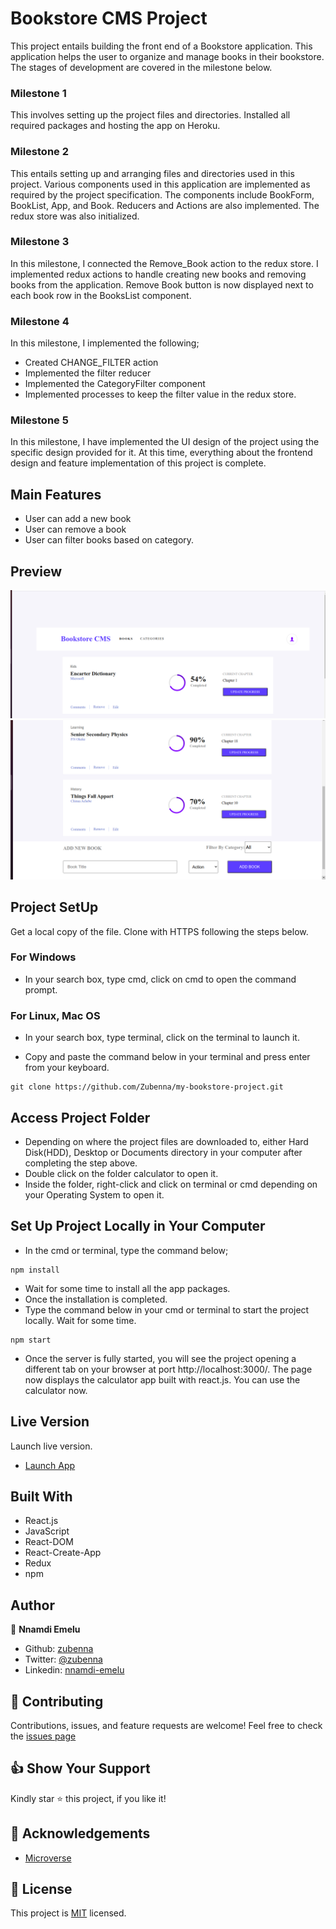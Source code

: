 # Bookstore CMS Project
This project entails building the front end of a Bookstore application. This application helps the user to organize and manage books in their bookstore. The stages of development are covered in the milestone below.

### Milestone 1
This involves setting up the project files and directories. Installed all required packages and hosting the app on Heroku.

### Milestone 2
This entails setting up and arranging files and directories used in this project. Various components used in this application are implemented as required by the project specification. The components include BookForm, BookList, App, and Book. Reducers and Actions are also implemented. The redux store was also initialized.

### Milestone 3
In this milestone, I connected the Remove_Book action to the redux store.
I implemented redux actions to handle creating new books and removing books from the application. Remove Book button is now displayed next to each book row in the BooksList component.

### Milestone 4
In this milestone, I implemented the following;
- Created CHANGE_FILTER action
- Implemented the filter reducer
- Implemented the CategoryFilter component
- Implemented processes to keep the filter value in the redux store.

### Milestone 5
In this milestone, I have implemented the UI design of the project using the specific design provided for it. At this time, everything about the frontend design and feature implementation of this project is complete. 

## Main Features
- User can add a new book
- User can remove a book
- User can filter books based on category.

## Preview
![image](images/bookstore-1.png)
![image](images/bookstore.png)

## Project SetUp
Get a local copy of the file. Clone with HTTPS following the steps below.

### For Windows
- In your search box, type cmd, click on cmd to open the command prompt.

### For Linux, Mac OS
- In your search box, type terminal, click on the terminal to launch it.

- Copy and paste the command below in your terminal and press enter from your keyboard.
```
git clone https://github.com/Zubenna/my-bookstore-project.git
```
## Access Project Folder 
- Depending on where the project files are downloaded to, either Hard Disk(HDD), Desktop or Documents directory in your computer after completing the step above.
- Double click on the folder calculator to open it.
- Inside the folder, right-click and click on terminal or cmd depending on your Operating System to open it.

## Set Up Project Locally in Your Computer
- In the cmd or terminal, type the command below;
```
npm install
```
- Wait for some time to install all the app packages.
- Once the installation is completed.
- Type the command below in your cmd or terminal to start the project locally. Wait for some time.
```
npm start
```
- Once the server is fully started, you will see the project opening a different tab on your browser at port http://localhost:3000/. The page now displays the calculator app built with react.js. You can use the calculator now.


## Live Version
Launch live version.
- [Launch App](https://zubenna-bookstore.herokuapp.com/)

## Built With
- React.js
- JavaScript
- React-DOM
- React-Create-App
- Redux
- npm

## Author
👤 **Nnamdi Emelu**
- Github: [zubenna](https://github.com/zubenna)
- Twitter: [@zubenna](https://twitter.com/zubenna)
- Linkedin: [nnamdi-emelu](https://www.linkedin.com/in/nnamdi-emelu/)

## 🤝 Contributing
Contributions, issues, and feature requests are welcome!
Feel free to check the [issues page](https://github.com/Zubenna/my-bookstore-project/issues)

## 👍 Show Your Support
Kindly star ⭐️ this project, if you like it!

## :clap: Acknowledgements
- [Microverse](https://www.microverse.org/)

## 📝 License
This project is [MIT](LICENSE) licensed.
